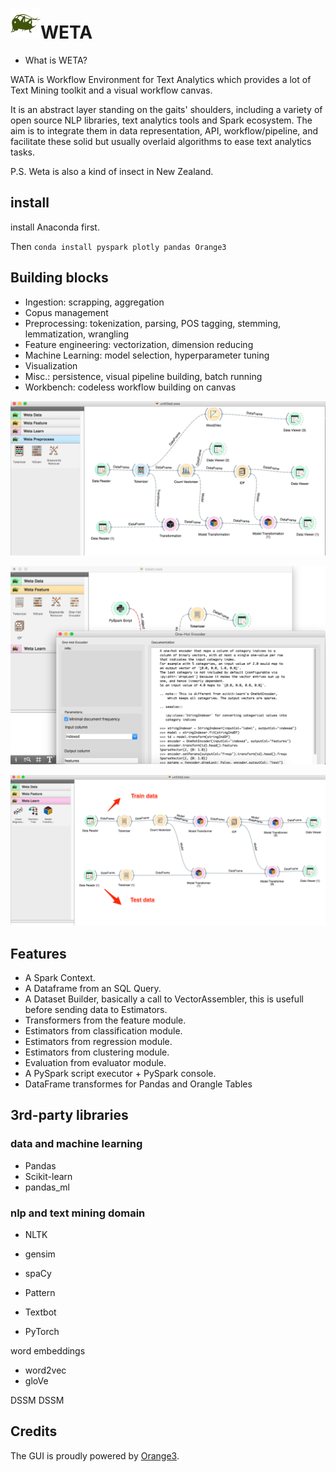 ![](weta.png)WETA 
======================

- What is WETA?

WATA is Workflow Environment for Text Analytics which provides a lot of Text Mining toolkit and a visual workflow canvas.

It is an abstract layer standing on the gaits' shoulders, including a variety of open source NLP libraries, text analytics
tools and Spark ecosystem.
The aim is to integrate them in data representation, API, workflow/pipeline, and facilitate these solid but usually overlaid
algorithms to ease text analytics tasks.

P.S. Weta is also a kind of insect in New Zealand.

## install

install Anaconda first.

Then `conda install pyspark plotly pandas Orange3`


## Building blocks

- Ingestion: scrapping, aggregation
- Copus management
- Preprocessing: tokenization, parsing, POS tagging, stemming, lemmatization, wrangling
- Feature engineering: vectorization, dimension reducing
- Machine Learning: model selection, hyperparameter tuning
- Visualization
- Misc.: persistence, visual pipeline building, batch running
- Workbench: codeless workflow building on canvas

![](screenshot5.png)

![](screenshot3.png)

![](screenshot4.png)

Features
--------

  * A Spark Context.
  * A Dataframe from an SQL Query.
  * A Dataset Builder, basically a call to VectorAssembler, this is usefull before sending data to Estimators.
  * Transformers from the feature module.
  * Estimators from classification module.
  * Estimators from regression module.
  * Estimators from clustering module.
  * Evaluation from evaluator module.
  * A PySpark script executor + PySpark console.
  * DataFrame transformes for Pandas and Orangle Tables

## 3rd-party libraries

### data and machine learning
- Pandas
- Scikit-learn
- pandas_ml

### nlp and text mining domain
- NLTK
- gensim
- spaCy
- Pattern
- Textbot

- PyTorch


word embeddings
- word2vec
- gloVe

DSSM
DSSM

## Credits

The GUI is proudly powered by [Orange3](http://orange.biolab.si).


